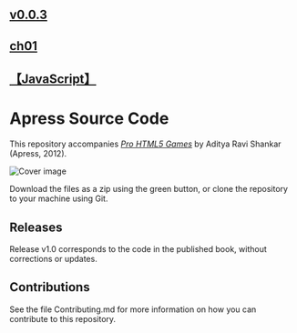 ## [v0.0.3](https://github.com/littleflute/pro-html5-games/edit/master/README.md)
## [ch01](ch01)
## [【JavaScript】](https://littleflute.github.io/JavaScript/)

# Apress Source Code

This repository accompanies [*Pro HTML5 Games*](http://www.apress.com/9781430247104) by Aditya Ravi Shankar (Apress, 2012).

![Cover image](9781430247104.jpg)

Download the files as a zip using the green button, or clone the repository to your machine using Git.

## Releases

Release v1.0 corresponds to the code in the published book, without corrections or updates.

## Contributions

See the file Contributing.md for more information on how you can contribute to this repository.
